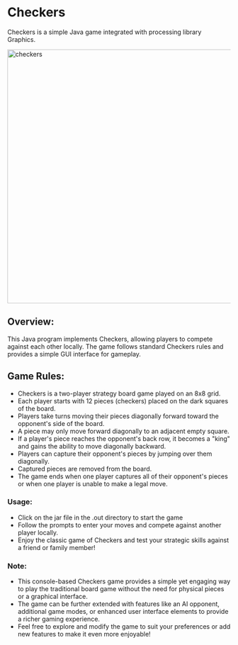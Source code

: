 # Checkers 
Checkers is a simple Java game integrated with processing library Graphics.

<img width="573" alt="checkers" src="https://github.com/NguyenChHieu/Checkers/assets/140675996/12b99001-5b32-47f9-9ef3-0148b29195eb">

## Overview:
This Java program implements Checkers, allowing players to compete against each other locally. The game follows standard Checkers rules and provides a simple GUI interface for gameplay.

## Game Rules:
+ Checkers is a two-player strategy board game played on an 8x8 grid.
+ Each player starts with 12 pieces (checkers) placed on the dark squares of the board.
+ Players take turns moving their pieces diagonally forward toward the opponent's side of the board.
+ A piece may only move forward diagonally to an adjacent empty square.
+ If a player's piece reaches the opponent's back row, it becomes a "king" and gains the ability to move diagonally backward.
+ Players can capture their opponent's pieces by jumping over them diagonally.
+ Captured pieces are removed from the board.
+ The game ends when one player captures all of their opponent's pieces or when one player is unable to make a legal move.

### Usage:
+ Click on the jar file in the .out directory to start the game
+ Follow the prompts to enter your moves and compete against another player locally.
+ Enjoy the classic game of Checkers and test your strategic skills against a friend or family member!

### Note:
+ This console-based Checkers game provides a simple yet engaging way to play the traditional board game without the need for physical pieces or a graphical interface.
+ The game can be further extended with features like an AI opponent, additional game modes, or enhanced user interface elements to provide a richer gaming experience.
+ Feel free to explore and modify the game to suit your preferences or add new features to make it even more enjoyable!

